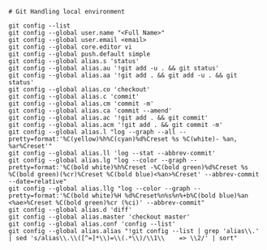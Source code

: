 
    # Git Handling local environment

    git config --list
    git config --global user.name "<Full Name>" 
    git config --global user.email <email>
    git config --global core.editor vi
    git config --global push.default simple
    git config --global alias.s 'status'
    git config --global alias.au '!git add -u . && git status'
    git config --global alias.aa '!git add . && git add -u . && git status'
    git config --global alias.co 'checkout'
    git config --global alias.c 'commit'
    git config --global alias.cm 'commit -m'
    git config --global alias.ca 'commit --amend'
    git config --global alias.ac '!git add . && git commit'
    git config --global alias.acm '!git add . && git commit -m'
    git config --global alias.l "log --graph --all --pretty=format:'%C(yellow)%h%C(cyan)%d%Creset %s %C(white)- %an, %ar%Creset'"
    git config --global alias.ll 'log --stat --abbrev-commit'
    git config --global alias.lg "log --color --graph --pretty=format:'%C(bold white)%h%Creset -%C(bold green)%d%Creset %s %C(bold green)(%cr)%Creset %C(bold blue)<%an>%Creset' --abbrev-commit --date=relative"
    git config --global alias.llg "log --color --graph --pretty=format:'%C(bold white)%H %d%Creset%n%s%n%+b%C(bold blue)%an <%ae>%Creset %C(bold green)%cr (%ci)' --abbrev-commit"
    git config --global alias.d 'diff'
    git config --global alias.master 'checkout master'
    git config --global alias.conf 'config --list'
    git config --global alias.alias "!git config --list | grep 'alias\\.' | sed 's/alias\\.\\([^=]*\\)=\\(.*\\)/\\1\\    => \\2/' | sort"

